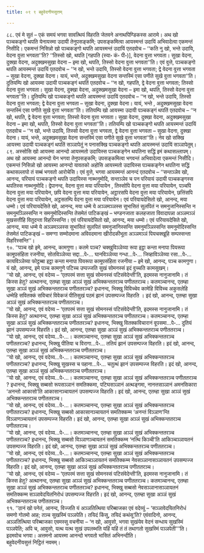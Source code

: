 ```yaml
---
title: ०९ ९ बहुवेदनीयसुत्तम्

---
```


८८. एवं मे सुतं – एकं समयं भगवा सावत्थियं विहरति जेतवने अनाथपिण्डिकस्स आरामे। अथ खो पञ्चकङ्गो थपति येनायस्मा उदायी तेनुपसङ्कमि; उपसङ्कमित्वा आयस्मन्तं उदायिं अभिवादेत्वा एकमन्तं निसीदि। एकमन्तं निसिन्नो खो पञ्चकङ्गो थपति आयस्मन्तं उदायिं एतदवोच – ‘‘कति नु खो, भन्ते उदायि, वेदना वुत्ता भगवता’’ति? ‘‘तिस्सो खो, थपति [गहपति (स्या॰ कं॰ पी॰)], वेदना वुत्ता भगवता। सुखा वेदना, दुक्खा वेदना, अदुक्खमसुखा वेदना – इमा खो, थपति, तिस्सो वेदना वुत्ता भगवता’’ति। एवं वुत्ते, पञ्चकङ्गो थपति आयस्मन्तं उदायिं एतदवोच – ‘‘न खो, भन्ते उदायि, तिस्सो वेदना वुत्ता भगवता; द्वे वेदना वुत्ता भगवता – सुखा वेदना, दुक्खा वेदना। यायं, भन्ते, अदुक्खमसुखा वेदना सन्तस्मिं एसा पणीते सुखे वुत्ता भगवता’’ति। दुतियम्पि खो आयस्मा उदायी पञ्चकङ्गं थपतिं एतदवोच – ‘‘न खो, गहपति, द्वे वेदना वुत्ता भगवता; तिस्सो वेदना वुत्ता भगवता। सुखा वेदना, दुक्खा वेदना, अदुक्खमसुखा वेदना – इमा खो, थपति, तिस्सो वेदना वुत्ता भगवता’’ति। दुतियम्पि खो पञ्चकङ्गो थपति आयस्मन्तं उदायिं एतदवोच – ‘‘न खो, भन्ते उदायि, तिस्सो वेदना वुत्ता भगवता; द्वे वेदना वुत्ता भगवता – सुखा वेदना, दुक्खा वेदना। यायं, भन्ते , अदुक्खमसुखा वेदना सन्तस्मिं एसा पणीते सुखे वुत्ता भगवता’’ति। ततियम्पि खो आयस्मा उदायी पञ्चकङ्गं थपतिं एतदवोच – ‘‘न खो, थपति, द्वे वेदना वुत्ता भगवता; तिस्सो वेदना वुत्ता भगवता। सुखा वेदना, दुक्खा वेदना, अदुक्खमसुखा वेदना – इमा खो, थपति, तिस्सो वेदना वुत्ता भगवता’’ति। ततियम्पि खो पञ्चकङ्गो थपति आयस्मन्तं उदायिं एतदवोच – ‘‘न खो, भन्ते उदायि, तिस्सो वेदना वुत्ता भगवता, द्वे वेदना वुत्ता भगवता – सुखा वेदना, दुक्खा वेदना। यायं, भन्ते, अदुक्खमसुखा वेदना सन्तस्मिं एसा पणीते सुखे वुत्ता भगवता’’ति। नेव खो सक्खि आयस्मा उदायी पञ्चकङ्गं थपतिं सञ्ञापेतुं न पनासक्खि पञ्चकङ्गो थपति आयस्मन्तं उदायिं सञ्ञापेतुम्।  
८९. अस्सोसि खो आयस्मा आनन्दो आयस्मतो उदायिस्स पञ्चकङ्गेन थपतिना सद्धिं इमं कथासल्लापम्। अथ खो आयस्मा आनन्दो येन भगवा तेनुपसङ्कमि; उपसङ्कमित्वा भगवन्तं अभिवादेत्वा एकमन्तं निसीदि। एकमन्तं निसिन्नो खो आयस्मा आनन्दो यावतको अहोसि आयस्मतो उदायिस्स पञ्चकङ्गेन थपतिना सद्धिं कथासल्लापो तं सब्बं भगवतो आरोचेसि। एवं वुत्ते, भगवा आयस्मन्तं आनन्दं एतदवोच – ‘‘सन्तञ्ञेव खो, आनन्द, परियायं पञ्चकङ्गो थपति उदायिस्स नाब्भनुमोदि, सन्तञ्ञेव च पन परियायं उदायी पञ्चकङ्गस्स थपतिस्स नाब्भनुमोदि। द्वेपानन्द, वेदना वुत्ता मया परियायेन , तिस्सोपि वेदना वुत्ता मया परियायेन, पञ्चपि वेदना वुत्ता मया परियायेन, छपि वेदना वुत्ता मया परियायेन, अट्ठारसपि वेदना वुत्ता मया परियायेन, छत्तिंसपि वेदना वुत्ता मया परियायेन, अट्ठसतम्पि वेदना वुत्ता मया परियायेन। एवं परियायदेसितो खो, आनन्द, मया धम्मो। एवं परियायदेसिते खो, आनन्द, मया धम्मे ये अञ्ञमञ्ञस्स सुभासितं सुलपितं न समनुजानिस्सन्ति न समनुमञ्ञिस्सन्ति न समनुमोदिस्सन्ति तेसमेतं पाटिकङ्खं – भण्डनजाता कलहजाता विवादापन्ना अञ्ञमञ्ञं मुखसत्तीहि वितुदन्ता विहरिस्सन्ति। एवं परियायदेसितो खो, आनन्द, मया धम्मो। एवं परियायदेसिते खो, आनन्द, मया धम्मे ये अञ्ञमञ्ञस्स सुभासितं सुलपितं समनुजानिस्सन्ति समनुमञ्ञिस्सन्ति समनुमोदिस्सन्ति तेसमेतं पाटिकङ्खं – समग्गा सम्मोदमाना अविवदमाना खीरोदकीभूता अञ्ञमञ्ञं पियचक्खूहि सम्पस्सन्ता विहरिस्सन्ति’’।  
९०. ‘‘पञ्च खो इमे, आनन्द, कामगुणा। कतमे पञ्च? चक्खुविञ्ञेय्या रूपा इट्ठा कन्ता मनापा पियरूपा कामूपसंहिता रजनीया, सोतविञ्ञेय्या सद्दा…पे॰… घानविञ्ञेय्या गन्धा…पे॰… जिव्हाविञ्ञेय्या रसा…पे॰… कायविञ्ञेय्या फोट्ठब्बा इट्ठा कन्ता मनापा पियरूपा कामूपसंहिता रजनीया – इमे खो, आनन्द, पञ्च कामगुणा। यं खो, आनन्द, इमे पञ्च कामगुणे पटिच्च उप्पज्जति सुखं सोमनस्सं इदं वुच्चति कामसुखम्।  
‘‘यो खो, आनन्द, एवं वदेय्य – ‘एतपरमं सत्ता सुखं सोमनस्सं पटिसंवेदेन्ती’ति, इदमस्स नानुजानामि। तं किस्स हेतु? अत्थानन्द, एतम्हा सुखा अञ्ञं सुखं अभिक्कन्ततरञ्च पणीततरञ्च। कतमञ्चानन्द, एतम्हा सुखा अञ्ञं सुखं अभिक्कन्ततरञ्च पणीततरञ्च? इधानन्द, भिक्खु विविच्चेव कामेहि विविच्च अकुसलेहि धम्मेहि सवितक्कं सविचारं विवेकजं पीतिसुखं पठमं झानं उपसम्पज्ज विहरति । इदं खो, आनन्द, एतम्हा सुखा अञ्ञं सुखं अभिक्कन्ततरञ्च पणीततरञ्च।  
‘‘यो खो, आनन्द, एवं वदेय्य – ‘एतपरमं सत्ता सुखं सोमनस्सं पटिसंवेदेन्ती’ति, इदमस्स नानुजानामि। तं किस्स हेतु? अत्थानन्द, एतम्हा सुखा अञ्ञं सुखं अभिक्कन्ततरञ्च पणीततरञ्च। कतमञ्चानन्द, एतम्हा सुखा अञ्ञं सुखं अभिक्कन्ततरञ्च पणीततरञ्च? इधानन्द, भिक्खु वितक्कविचारानं वूपसमा…पे॰… दुतियं झानं उपसम्पज्ज विहरति। इदं खो, आनन्द, एतम्हा सुखा अञ्ञं सुखं अभिक्कन्ततरञ्च पणीततरञ्च।  
‘‘यो खो, आनन्द, एवं वदेय्य…पे॰…। कतमञ्चानन्द, एतम्हा सुखा अञ्ञं सुखं अभिक्कन्ततरञ्च पणीततरञ्च? इधानन्द, भिक्खु पीतिया च विरागा…पे॰… ततियं झानं उपसम्पज्ज विहरति। इदं खो, आनन्द, एतम्हा सुखा अञ्ञं सुखं अभिक्कन्ततरञ्च पणीततरञ्च।  
‘‘यो खो, आनन्द, एवं वदेय्य…पे॰…। कतमञ्चानन्द, एतम्हा सुखा अञ्ञं सुखं अभिक्कन्ततरञ्च पणीततरञ्च? इधानन्द, भिक्खु सुखस्स च पहाना…पे॰… चतुत्थं झानं उपसम्पज्ज विहरति। इदं खो, आनन्द, एतम्हा सुखा अञ्ञं सुखं अभिक्कन्ततरञ्च पणीततरञ्च।  
‘‘यो खो, आनन्द, एवं वदेय्य…पे॰…। कतमञ्चानन्द, एतम्हा सुखा अञ्ञं सुखं अभिक्कन्ततरञ्च पणीततरञ्च ? इधानन्द, भिक्खु सब्बसो रूपसञ्ञानं समतिक्कमा, पटिघसञ्ञानं अत्थङ्गमा, नानत्तसञ्ञानं अमनसिकारा ‘अनन्तो आकासो’ति आकासानञ्चायतनं उपसम्पज्ज विहरति। इदं खो, आनन्द, एतम्हा सुखा अञ्ञं सुखं अभिक्कन्ततरञ्च पणीततरञ्च।  
‘‘यो खो, आनन्द, एवं वदेय्य…पे॰…। कतमञ्चानन्द, एतम्हा सुखा अञ्ञं सुखं अभिक्कन्ततरञ्च पणीततरञ्च? इधानन्द, भिक्खु सब्बसो आकासानञ्चायतनं समतिक्कम्म ‘अनन्तं विञ्ञाण’न्ति विञ्ञाणञ्चायतनं उपसम्पज्ज विहरति। इदं खो, आनन्द, एतम्हा सुखा अञ्ञं सुखं अभिक्कन्ततरञ्च पणीततरञ्च।  
‘‘यो खो, आनन्द, एवं वदेय्य…पे॰…। कतमञ्चानन्द, एतम्हा सुखा अञ्ञं सुखं अभिक्कन्ततरञ्च पणीततरञ्च? इधानन्द, भिक्खु सब्बसो विञ्ञाणञ्चायतनं समतिक्कम्म ‘नत्थि किञ्ची’ति आकिञ्चञ्ञायतनं उपसम्पज्ज विहरति। इदं खो, आनन्द, एतम्हा सुखा अञ्ञं सुखं अभिक्कन्ततरञ्च पणीततरञ्च।  
‘‘यो खो, आनन्द, एवं वदेय्य…पे॰…। कतमञ्चानन्द, एतम्हा सुखा अञ्ञं सुखं अभिक्कन्ततरञ्च पणीततरञ्च? इधानन्द, भिक्खु सब्बसो आकिञ्चञ्ञायतनं समतिक्कम्म नेवसञ्ञानासञ्ञायतनं उपसम्पज्ज विहरति। इदं खो, आनन्द, एतम्हा सुखा अञ्ञं सुखं अभिक्कन्ततरञ्च पणीततरञ्च।  
‘‘यो खो, आनन्द, एवं वदेय्य – ‘एतपरमं सत्ता सुखं सोमनस्सं पटिसंवेदेन्ती’ति, इदमस्स नानुजानामि। तं किस्स हेतु? अत्थानन्द, एतम्हा सुखा अञ्ञं सुखं अभिक्कन्ततरञ्च पणीततरञ्च। कतमञ्चानन्द, एतम्हा सुखा अञ्ञं सुखं अभिक्कन्ततरञ्च पणीततरञ्च? इधानन्द, भिक्खु सब्बसो नेवसञ्ञानासञ्ञायतनं समतिक्कम्म सञ्ञावेदयितनिरोधं उपसम्पज्ज विहरति। इदं खो, आनन्द, एतम्हा सुखा अञ्ञं सुखं अभिक्कन्ततरञ्च पणीततरञ्च।  
९१. ‘‘ठानं खो पनेतं, आनन्द, विज्जति यं अञ्ञतित्थिया परिब्बाजका एवं वदेय्युं – ‘सञ्ञावेदयितनिरोधं समणो गोतमो आह; तञ्च सुखस्मिं पञ्ञपेति। तयिदं किंसु, तयिदं कथंसू’ति? एवंवादिनो, आनन्द, अञ्ञतित्थिया परिब्बाजका एवमस्सु वचनीया – ‘न खो, आवुसो, भगवा सुखंयेव वेदनं सन्धाय सुखस्मिं पञ्ञपेति; अपि च, आवुसो, यत्थ यत्थ सुखं उपलब्भति यहिं यहिं तं तं तथागतो सुखस्मिं पञ्ञपेती’’’ति।  
इदमवोच भगवा। अत्तमनो आयस्मा आनन्दो भगवतो भासितं अभिनन्दीति।  
बहुवेदनीयसुत्तं निट्ठितं नवमम्।  

